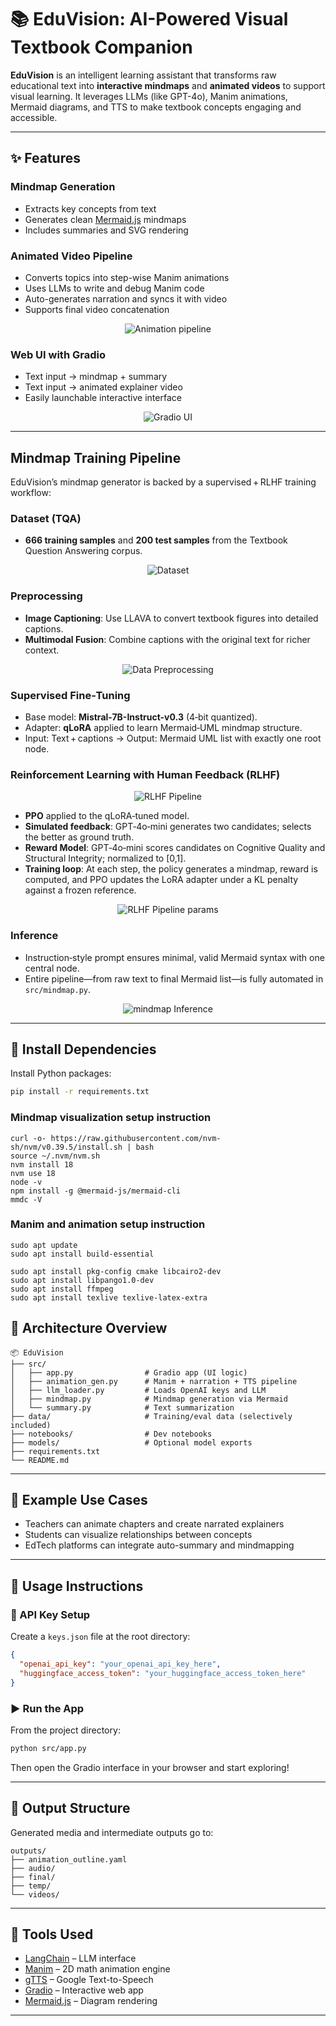 # 📚 EduVision: AI-Powered Visual Textbook Companion

**EduVision** is an intelligent learning assistant that transforms raw educational text into **interactive mindmaps** and **animated videos** to support visual learning. It leverages LLMs (like GPT-4o), Manim animations, Mermaid diagrams, and TTS to make textbook concepts engaging and accessible.

---

## ✨ Features

### **Mindmap Generation**
  - Extracts key concepts from text
  - Generates clean [Mermaid.js](https://mermaid-js.github.io/) mindmaps
  - Includes summaries and SVG rendering

### **Animated Video Pipeline**
  - Converts topics into step-wise Manim animations
  - Uses LLMs to write and debug Manim code
  - Auto-generates narration and syncs it with video
  - Supports final video concatenation

<div style="text-align: center;">
  <img src="assets/animation_pipeline.png" alt="Animation pipeline" style="max-height: 500px;">
</div>

### **Web UI with Gradio**
  - Text input → mindmap + summary
  - Text input → animated explainer video
  - Easily launchable interactive interface

<div style="text-align: center;">
  <img src="assets/gradio_ui.png" alt="Gradio UI" style="max-height: 500px;">
</div>

---

## Mindmap Training Pipeline

EduVision’s mindmap generator is backed by a supervised + RLHF training workflow:

### **Dataset (TQA)**  
   - **666 training samples** and **200 test samples** from the Textbook Question Answering corpus.

<div style="text-align: center;">
  <img src="assets/dataset.png" alt="Dataset" style="max-height: 500px;">
</div>

### **Preprocessing**  
   - **Image Captioning**: Use LLAVA to convert textbook figures into detailed captions.  
   - **Multimodal Fusion**: Combine captions with the original text for richer context.

<div style="text-align: center;">
  <img src="assets/data_preparation.png" alt="Data Preprocessing" style="max-height: 300px;">
</div>

### **Supervised Fine‑Tuning**  
   - Base model: **Mistral-7B-Instruct-v0.3** (4‑bit quantized).  
   - Adapter: **qLoRA** applied to learn Mermaid‑UML mindmap structure.  
   - Input: Text + captions → Output: Mermaid UML list with exactly one root node.

### **Reinforcement Learning with Human Feedback (RLHF)**  

<div style="text-align: center;">
  <img src="assets/rl_pipeline.png" alt="RLHF Pipeline" style="max-height:400px;">
</div>

   - **PPO** applied to the qLoRA‑tuned model.  
   - **Simulated feedback**: GPT‑4o‑mini generates two candidates; selects the better as ground truth.  
   - **Reward Model**: GPT‑4o‑mini scores candidates on Cognitive Quality and Structural Integrity; normalized to [0,1].  
   - **Training loop**: At each step, the policy generates a mindmap, reward is computed, and PPO updates the LoRA adapter under a KL penalty against a frozen reference.

<div style="text-align: center;">
  <img src="assets/rlhf_training_pipeline.png" alt="RLHF Pipeline params" style="max-height:400px;">
</div>

### **Inference**  
   - Instruction‑style prompt ensures minimal, valid Mermaid syntax with one central node.  
   - Entire pipeline—from raw text to final Mermaid list—is fully automated in `src/mindmap.py`.

<div style="text-align: center;">
  <img src="assets/mindmap_inference_pipeline.png" alt="mindmap Inference" style="max-height:400px;">
</div>

---
## 🔧 Install Dependencies

Install Python packages:

```bash
pip install -r requirements.txt
```

### **Mindmap visualization setup instruction**

```
curl -o- https://raw.githubusercontent.com/nvm-sh/nvm/v0.39.5/install.sh | bash
source ~/.nvm/nvm.sh
nvm install 18
nvm use 18
node -v
npm install -g @mermaid-js/mermaid-cli
mmdc -V
```
### **Manim and animation setup instruction**

```
sudo apt update
sudo apt install build-essential
```

```
sudo apt install pkg-config cmake libcairo2-dev
sudo apt install libpango1.0-dev
sudo apt install ffmpeg
sudo apt install texlive texlive-latex-extra
```


## 🧠 Architecture Overview

```
📦 EduVision
├── src/
│   ├── app.py                # Gradio app (UI logic)
│   ├── animation_gen.py      # Manim + narration + TTS pipeline
│   ├── llm_loader.py         # Loads OpenAI keys and LLM
│   ├── mindmap.py            # Mindmap generation via Mermaid
│   └── summary.py            # Text summarization
├── data/                     # Training/eval data (selectively included)
├── notebooks/                # Dev notebooks
├── models/                   # Optional model exports
├── requirements.txt
└── README.md
```

---

## 🧪 Example Use Cases

- Teachers can animate chapters and create narrated explainers
- Students can visualize relationships between concepts
- EdTech platforms can integrate auto-summary and mindmapping

---

## 🧭 Usage Instructions

### 🔑 API Key Setup

Create a `keys.json` file at the root directory:

```json
{
  "openai_api_key": "your_openai_api_key_here",
  "huggingface_access_token": "your_huggingface_access_token_here"
}
```

### ▶️ Run the App

From the project directory:

```bash
python src/app.py
```

Then open the Gradio interface in your browser and start exploring!

---

## 📂 Output Structure

Generated media and intermediate outputs go to:

```
outputs/
├── animation_outline.yaml
├── audio/
├── final/
├── temp/
└── videos/
```

---

## 🧰 Tools Used

- [LangChain](https://github.com/hwchase17/langchain) – LLM interface
- [Manim](https://www.manim.community/) – 2D math animation engine
- [gTTS](https://pypi.org/project/gTTS/) – Google Text-to-Speech
- [Gradio](https://www.gradio.app/) – Interactive web app
- [Mermaid.js](https://mermaid-js.github.io/) – Diagram rendering

---



